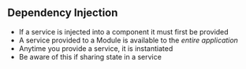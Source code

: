 ## Dependency Injection

- If a service is injected into a component it must first be provided
- A service provided to a Module is available to the _entire application_
- Anytime you provide a service, it is instantiated
- Be aware of this if sharing state in a service
